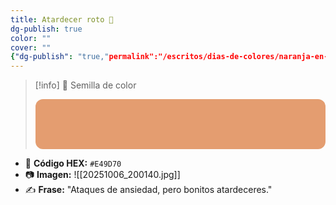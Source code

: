 ```yaml
---
title: Atardecer roto 🍑
dg-publish: true
color: ""
cover: ""
{"dg-publish": "true,"permalink":"/escritos/dias-de-colores/naranja-en-espera/","tags":["semillas","color"]}"
---
```

> [!info] 🌱 Semilla de color
> <div style="width:100%;height:80px;background:#e49d70;border-radius:12px;"></div>

- 🎨 **Código HEX:** `#E49D70`
- 📷 **Imagen:** ![[20251006_200140.jpg]]
- ✍️ **Frase:** "Ataques de ansiedad, pero bonitos atardeceres." 

